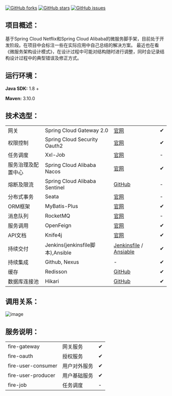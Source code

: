 [![GitHub forks](https://img.shields.io/github/forks/beifei1/fire-cloud?style=flat-square)](https://github.com/beifei1/fire-cloud/network)    [![GitHub stars](https://img.shields.io/github/stars/beifei1/fire-cloud?style=flat-square)](https://github.com/beifei1/fire-cloud/stargazers)   [![GitHub issues](https://img.shields.io/github/issues/beifei1/fire-cloud?style=flat-square)](https://github.com/beifei1/fire-cloud/issues)



## 项目概述：

基于Spring Cloud Netflix和Spring Cloud Alibaba的微服务脚手架，目前处于开发阶段。在项目中会标注一些在实际应用中自己总结的解决方案。
最近也在看《微服务架构设计模式》，在设计过程中可能对结构随时进行调整，同时会记录结构设计过程中的典型错误及修正方式。

## 运行环境：

**Java SDK:** 1.8 +

**Maven:** 3.10.0

## 技术选型：

|                    |                               |                               |   |
| ------------------ | ----------------------------- |---|---|
| 网关               | Spring Cloud Gateway 2.0      | [官网](https://spring.io/projects/spring-cloud-gateway) | ✔ |
| 权限控制           | Spring Cloud Security Oauth2  | [官网](https://spring.io/projects/spring-cloud-security) | ✔ |
| 任务调度           | Xxl-Job                       | [官网](https://www.xuxueli.com/xxl-job/) | - |
| 服务治理及配置中心 | Spring Cloud Alibaba Nacos    | [官网](https://nacos.io/en-us/) | ✔ |
| 熔断及限流         | Spring Cloud Alibaba Sentinel | [GitHub](https://github.com/alibaba/Sentinel) | - |
| 分布式事务         | Seata                         | [官网](https://github.com/seata/seata) | - |
| ORM框架      | MyBatis-Plus        | [官网](https://baomidou.com/) | ✔ |
| 消息队列           | RocketMQ                         | [官网](http://rocketmq.apache.org/)                        | - |
| 服务调用           | OpenFeign                     | [官网](https://spring.io/projects/spring-cloud-openfeign)                    | ✔ |
| API文档           | Knife4j                     | [官网](https://doc.xiaominfo.com/guide/useful.html) | ✔ |
| 持续交付       | Jenkins(jenkinsfile脚本),Ansible | [Jenkinsfile](https://github.com/beifei1/fire-cloud/blob/master/Jenkinsfile) / [Ansiable](http://www.ansible.com.cn/docs/playbooks.html) | ✔ |
| 持续集成 | Github, Nexus | - | ✔ |
| 缓存           | Redisson  | [GitHub](https://github.com/redisson/redisson) | ✔|
| 数据库连接池 | Hikari | [GitHub](https://github.com/brettwooldridge/HikariCP) | ✔ | 

## 调用关系：

![image](https://github.com/beifei1/fire-cloud/blob/master/asserts/flow.png)

## 服务说明：

|                    |              |      |
| ------------------ | ------------ | ---- |
| fire-gateway       | 网关服务     | ✔    |
| fire-oauth         | 授权服务     | ✔    |
| fire-user-consumer | 用户对外服务 | ✔    |
| fire-user-producer | 用户基础服务 | ✔    |
| fire-job           | 任务调度     | -    | 

